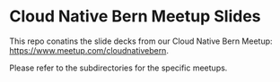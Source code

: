 # Cloud Native Bern Meetup Slides

This repo conatins the slide decks from our Cloud Native Bern Meetup: https://www.meetup.com/cloudnativebern.

Please refer to the subdirectories for the specific meetups.
